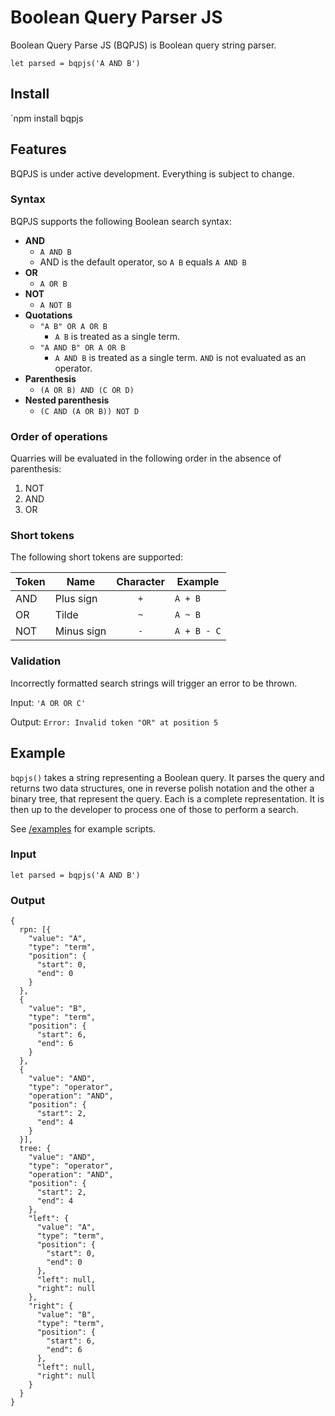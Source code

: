# Boolean Query Parser JS

Boolean Query Parse JS (BQPJS) is Boolean query string parser.

`let parsed = bqpjs('A AND B')`

## Install
`npm install bqpjs

## Features

BQPJS is under active development. Everything is subject to change. 

### Syntax

BQPJS supports the following Boolean search syntax:

* **AND**
  * `A AND B`
  * AND is the default operator, so `A B` equals `A AND B`
* **OR**
  * `A OR B`
* **NOT**
  * `A NOT B`
* **Quotations**
  * `"A B" OR A OR B`
    *  `A B` is treated as a single term.
  * `"A AND B" OR A OR B`
    * `A AND B` is treated as a single term. `AND` is not evaluated as an operator.
* **Parenthesis**
  * `(A OR B) AND (C OR D)`
* **Nested parenthesis**
  * `(C AND (A OR B)) NOT D`

### Order of operations
Quarries will be evaluated in the following order in the absence of parenthesis:
1. NOT
2. AND
3. OR

### Short tokens
The following short tokens are supported:

| Token | Name | Character | Example |
|---|---|:---:|---|
 AND | Plus sign | `+` | `A + B`
 OR | Tilde | `~` | `A ~ B`
 NOT | Minus sign | `-` | `A + B - C`

### Validation
Incorrectly formatted search strings will trigger an error to be thrown.

Input: ```'A OR OR C'```

Output: ```Error: Invalid token "OR" at position 5```

## Example
`bqpjs()` takes a string representing a Boolean query. It parses the query and returns two data structures, one in reverse polish notation and the other a binary tree, that represent the query. Each is a complete representation. It is then up to the developer to process one of those to perform a search.

See [/examples](./examples) for example scripts.

### Input
```
let parsed = bqpjs('A AND B')
```

### Output

```
{
  rpn: [{
    "value": "A",
    "type": "term",
    "position": {
      "start": 0,
      "end": 0
    }
  },
  {
    "value": "B",
    "type": "term",
    "position": {
      "start": 6,
      "end": 6
    }
  },
  {
    "value": "AND",
    "type": "operator",
    "operation": "AND",
    "position": {
      "start": 2,
      "end": 4
    }
  }],
  tree: {
    "value": "AND",
    "type": "operator",
    "operation": "AND",
    "position": {
      "start": 2,
      "end": 4
    },
    "left": {
      "value": "A",
      "type": "term",
      "position": {
        "start": 0,
        "end": 0
      },
      "left": null,
      "right": null
    },
    "right": {
      "value": "B",
      "type": "term",
      "position": {
        "start": 6,
        "end": 6
      },
      "left": null,
      "right": null
    }
  }
}
```

